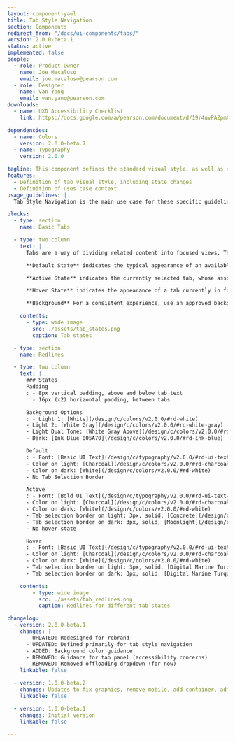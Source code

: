 ```yaml
---
layout: component-yaml
title: Tab Style Navigation
section: Components
redirect_from: "/docs/ui-components/tabs/"
version: 2.0.0-beta.1
status: active
implemented: false
people:
  - role: Product Owner
    name: Joe Macaluso
    email: joe.macaluso@pearson.com
  - role: Designer
    name: Van Yang
    email: van.yang@pearson.com
downloads:
  - name: UXD Accessibility Checklist
    link: https://docs.google.com/a/pearson.com/document/d/19r4uvPAZpmXRwT_krIr9MqHLYC-Vgjah2kPDi9PYaQA/edit?usp=sharing

dependencies:
  - name: Colors
    version: 2.0.0-beta.7
  - name: Typography
    version: 2.0.0

tagline: This component defines the standard visual style, as well as some basic behavior for tab style navigation.
features:
  - Definition of tab visual style, including state changes
  - Definition of uses case context
usage_guidelines: |
  Tab Style Navigation is the main use case for these specific guidelines - where "navigation" refers to changing a page's primary contents. Changing what contents to display can be done either by linking to a separate page or showing the associated content without leaving the current page. For additional tab needs not pertaining to navigation style, visual style should be copied but not on the same page as traditional tab style navigation.

blocks:
  - type: section
    name: Basic Tabs

  - type: two column
    text: |
      Tabs are a way of dividing related content into focused views. They can be used as high level navigation, or to quickly switch between something like groups of content or aspects of a single textbook. Tabs may be used on an entire page or sub sections of a page. In most cases, they should be located above the content or views they're dividing.  

      **Default State** indicates the typical appearance of an available, but not selected tab

      **Active State** indicates the currently selected tab, whose associated content is currently being displayed

      **Hover State** indicates the appearance of a tab currently in focus

      **Background** For a consistent experience, use an approved background color combination. Always choose based on your specific needs, but single color backgrounds tend to be best for navigating __inline contents__ where as dual tone backgrounds tend to be best for navigating __page level contents__. Maintain the aesthetics of simplicity with generous padding, especially if you use a single color background.

    contents:
      - type: wide image
        src: ./assets/tab_states.png
        caption: Tab states

  - type: section
    name: Redlines

  - type: two column
    text: |
      ### States
      Padding
      : - 8px vertical padding, above and below tab text
        - 16px (x2) horizontal padding, between tabs

      Background Options
      : - Light 1: [White](/design/c/colors/v2.0.0/#rd-white)
      - Light 2: [White Gray](/design/c/colors/v2.0.0/#rd-white-gray)
      - Light Dual Tone: [White Gray Above](/design/c/colors/v2.0.0/#rd-white-gray) + [Moonlight Bottom Border](/design/c/colors/v2.0.0/#rd-moonlight) (1px solid, 100% page width)
      - Dark: [Ink Blue 005A70](/design/c/colors/v2.0.0/#rd-ink-blue)

      Default
      : - Font: [Basic UI Text](/design/c/typography/v2.0.0/#rd-ui-text-basic)
      - Color on light: [Charcoal](/design/c/colors/v2.0.0/#rd-charcoal)
      - Color on dark: [White](/design/c/colors/v2.0.0/#rd-white)
      - No Tab Selection Border

      Active
      : - Font: [Bold UI Text](/design/c/typography/v2.0.0/#rd-ui-text-bold)
      - Color on light: [Charcoal](/design/c/colors/v2.0.0/#rd-charcoal)
      - Color on dark: [White](/design/c/colors/v2.0.0/#rd-white)
      - Tab selection border on light: 3px, solid, [Concrete](/design/c/colors/v2.0.0/#rd-concrete)
      - Tab selection border on dark: 3px, solid, [Moonlight](/design/c/colors/v2.0.0/#rd-digital-marine-turquoise),
      - No hover state

      Hover
      : - Font: [Basic UI Text](/design/c/typography/v2.0.0/#rd-ui-text-basic)
      - Color on light: [Charcoal](/design/c/colors/v2.0.0/#rd-charcoal)
      - Color on dark: [White](/design/c/colors/v2.0.0/#rd-white)
      - Tab selection border on light: 3px, solid, [Digital Marine Turquoise](/design/c/colors/v2.0.0/#rd-digital-marine-turquoise)
      - Tab selection border on dark: 3px, solid, [Digital Marine Turquoise](/design/c/colors/v2.0.0/#rd-digital-marine-turquoise),Opacity 0.8      

    contents:
        - type: wide image
          src: ./assets/tab_redlines.png
          caption: Redlines for different tab states

changelog:
  - version: 2.0.0-beta.1
    changes: |
      - UPDATED: Redesigned for rebrand
      - UPDATED: Defined primarily for tab style navigation
      - ADDED: Background color guidance
      - REMOVED: Guidance for tab panel (accessibility concerns)
      - REMOVED: Removed offloading dropdown (for now)
    linkable: false

  - version: 1.0.0-beta.2
    changes: Updates to fix graphics, remove mobile, add container, adjust redlines, and shuffle.
    linkable: false

  - version: 1.0.0-beta.1
    changes: Initial version
    linkable: false

---
```

